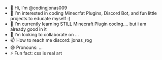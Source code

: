 - 👋 Hi, I’m @codingjonas009
- 👀 I’m interested in coding Minecrfat Plugins, Discord Bot, and fun little projects to educate myself :) 
- 🌱 I’m currently learning STILL Minecraft Plugin coding.... but i am already good in it
- 💞️ I’m looking to collaborate on ...
- 📫 How to reach me discord: jonas_rog
- 😄 Pronouns: ...
- ⚡ Fun fact: css is real art

<!---
codingjonas009/codingjonas009 is a ✨ special ✨ repository because its `README.md` (this file) appears on your GitHub profile.
You can click the Preview link to take a look at your changes.
--->
